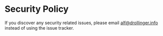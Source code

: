 # Security Policy

If you discover any security related issues, please email alf@drollinger.info instead of using the issue tracker.
